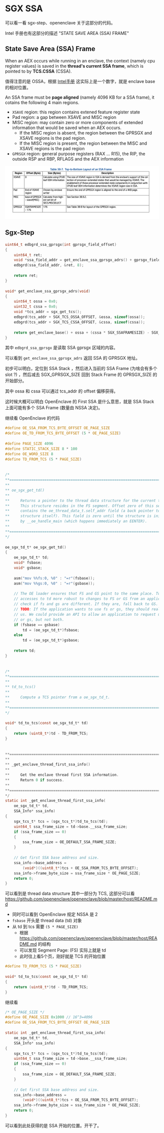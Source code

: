 # SGX SSA 

可以看一看 sgx-step、openenclave 关于这部分的代码。

Intel 手册也有这部分的描述 "STATE SAVE AREA (SSA) FRAME"


## State Save Area (SSA) Frame 

When an AEX occurs while running in an enclave, the context (namely cpu register values) is saved in the **thread's current SSA frame**, which is pointed to by **TCS.CSSA** (CSSA). 

值得注意的是 OSSA，根据 [Intel手册](https://www.intel.com/content/dam/www/public/us/en/documents/manuals/64-ia-32-architectures-software-developer-vol-3d-part-4-manual.pdf) 这实际上是一个数字，就是 enclave base 的相对位置。

An SSA frame must be **page aligned** (namely 4096 KB for a SSA frame),  it cotains the following 4 main regions. 

- `XSAVE` region: this region contains extened feature register state 
- Pad region: a gap between XSAVE and MISC region 
- MISC region: may contain zero or more components of extended information that would be saved when an AEX occurs. 
  - If the MISC region is absent, the region between the GPRSGX and XSAVE regions is the pad region.
  - If the MISC region is present, the region between the MISC and XSAVE regions is the pad region
- `GPRSGX` region: general purpose registers (RAX … R15), the RIP, the outside RSP and RBP, RFLAGS and the AEX information

![](2023-05-22-23-18-22.png)


## Sgx-Step  

```c
uint64_t edbgrd_ssa_gprsgx(int gprsgx_field_offset)
{
    uint64_t ret;
    void *ssa_field_addr = get_enclave_ssa_gprsgx_adrs() + gprsgx_field_offset;
    edbgrd(ssa_field_addr, &ret, 8);

    return ret;
}

void* get_enclave_ssa_gprsgx_adrs(void)
{
    uint64_t ossa = 0x0;
    uint32_t cssa = 0x0;
    void *tcs_addr = sgx_get_tcs();
    edbgrd(tcs_addr + SGX_TCS_OSSA_OFFSET, &ossa, sizeof(ossa));
    edbgrd(tcs_addr + SGX_TCS_CSSA_OFFSET, &cssa, sizeof(cssa));

    return get_enclave_base() + ossa + (cssa * SGX_SSAFRAMESIZE) - SGX_GPRSGX_SIZE;
}
```

其中 `edbgrd_ssa_gprsgx` 是读取 SSA gprsgx 区域的内容。

可以看到 `get_enclave_ssa_gprsgx_adrs` 返回 SSA 的 GPRSGX 地址。

初步可以明白，定位到 SSA Stack ，然后进入当前的 SSA Frame (为啥会有多个 slot ?) ，然后减去 SGX_GPRSGX_SIZE 回到 Stack Frame 的 GPRSGX_SIZE 的开始部分。

其中 ossa 和 cssa 可以通过 tcs_addr 的 offset 偏移获得。

这时候大概可以明白 OpenEnclave 的 First SSA 是什么意思，就是 SSA Stack 上面可能有多个 SSA Frame (数量由 NSSA 决定)。

继续看 OpenEnclave 的代码

```c
#define OE_SSA_FROM_TCS_BYTE_OFFSET OE_PAGE_SIZE
#define OE_TD_FROM_TCS_BYTE_OFFSET (5 * OE_PAGE_SIZE)

#define PAGE_SIZE 4096
#define STATIC_STACK_SIZE 8 * 100
#define OE_WORD_SIZE 8
#define TD_FROM_TCS (5 * PAGE_SIZE)


/*
**==============================================================================
**
** oe_sgx_get_td()
**
**     Returns a pointer to the thread data structure for the current thread.
**     This structure resides in the FS segment. Offset zero of this segment
**     contains the oe_thread_data_t.self_addr field (a back pointer to the
**     structure itself). This field is zero until the structure is initialized
**     by __oe_handle_main (which happens immediately an EENTER).
**
**==============================================================================
*/

oe_sgx_td_t* oe_sgx_get_td()
{
    oe_sgx_td_t* td;
    void* fsbase;
    void* gsbase;

    asm("mov %%fs:0, %0" : "=r"(fsbase));
    asm("mov %%gs:0, %0" : "=r"(gsbase));

    // The OE loader ensures that FS and GS point to the same place. To make
    // accesses to td more robust to changes to FS or GS from an application,
    // check if fs and gs are different. If they are, fall back to GS.
    // TODO: If the application wants to use fs or gs, they should really tell
    // us. We could provide an API to allow an application to request use of fs
    // or gs, but not both.
    if (fsbase == gsbase)
        td = (oe_sgx_td_t*)fsbase;
    else
        td = (oe_sgx_td_t*)gsbase;

    return td;
}


/*
**==============================================================================
**
** td_to_tcs()
**
**     Compute a TCS pointer from a oe_sgx_td_t.
**
**==============================================================================
*/

void* td_to_tcs(const oe_sgx_td_t* td)
{
    return (uint8_t*)td - TD_FROM_TCS;
}


**==============================================================================
**
** _get_enclave_thread_first_ssa_info()
**
**     Get the enclave thread first SSA information.
**     Return 0 if success.
**
**==============================================================================
*/
static int _get_enclave_thread_first_ssa_info(
    oe_sgx_td_t* td,
    SSA_Info* ssa_info)
{
    sgx_tcs_t* tcs = (sgx_tcs_t*)td_to_tcs(td);
    uint64_t ssa_frame_size = td->base.__ssa_frame_size;
    if (ssa_frame_size == 0)
    {
        ssa_frame_size = OE_DEFAULT_SSA_FRAME_SIZE;
    }

    // Get first SSA base address and size.
    ssa_info->base_address =
        (void*)((uint8_t*)tcs + OE_SSA_FROM_TCS_BYTE_OFFSET);
    ssa_info->frame_byte_size = ssa_frame_size * OE_PAGE_SIZE;
    return 0;
}
```

可以看到是 thread data structure 其中一部分为 TCS, 这部分可以看 https://github.com/openenclave/openenclave/blob/master/host/README.md

- 同时可以看到 OpenEnclave 规定 NSSA 是 2
- `fsbase` 开头是 thread data (td) 对象
- 从 td 到 tcs 需要 `(5 * PAGE_SIZE)` 
  - 根据 https://github.com/openenclave/openenclave/blob/master/host/README.md 的结构
  - 可以发现  Segment Page: (FS) 实际上就是 td 
  - 此时往上看5个页，刚好就是 TCS 的开始位置
```c 
#define TD_FROM_TCS (5 * PAGE_SIZE)

void* td_to_tcs(const oe_sgx_td_t* td)
{
    return (uint8_t*)td - TD_FROM_TCS;
}
```

继续看 

```c 
/* OE_PAGE_SIZE */
#define OE_PAGE_SIZE 0x1000 // 16^3=4096
#define OE_SSA_FROM_TCS_BYTE_OFFSET OE_PAGE_SIZE

static int _get_enclave_thread_first_ssa_info(
    oe_sgx_td_t* td,
    SSA_Info* ssa_info)
{
    sgx_tcs_t* tcs = (sgx_tcs_t*)td_to_tcs(td);
    uint64_t ssa_frame_size = td->base.__ssa_frame_size;
    if (ssa_frame_size == 0)
    {
        ssa_frame_size = OE_DEFAULT_SSA_FRAME_SIZE;
    }

    // Get first SSA base address and size.
    ssa_info->base_address =
        (void*)((uint8_t*)tcs + OE_SSA_FROM_TCS_BYTE_OFFSET);
    ssa_info->frame_byte_size = ssa_frame_size * OE_PAGE_SIZE;
    return 0;
}
```

可以看到此处获得的是 SSA 开始的位置。开干了。





